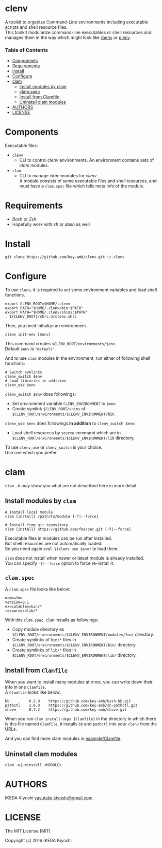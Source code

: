 # clenv

A toolkit to organize Command-Line environments including executable scripts and
shell resource files.  
This toolkit modularize command-line executables or shell resources and manages
them in the way which might look like [rbenv](https://github.com/rbenv/rbenv)
or [plenv](https://github.com/tokuhirom/plenv).

### Table of Contents

* [Components](#components)
* [Requirements](#requirements)
* [Install](#install)
* [Configure](#configure)
* [clam](#clam)
  * [Install modules by clam](#install-modules-by-clam)
  * [clam\.spec](#clamspec)
  * [Install from Clamfile](#install-from-clamfile)
  * [Uninstall clam modules](#uninstall-clam-modules)
* [AUTHORS](#authors)
* [LICENSE](#license)

# Components

Executable files:

- `clenv`
  - CLI to control _clenv_ environments. An environment contains sets of _clam_ modules.
- `clam`
  - CLI to manage _clam_ modules for _clenv_.  
  A module consists of some executable files and shell resources, and must have
  a `clam.spec` file which tells meta info of the module.

# Requirements

- _Bash_ or _Zsh_
- Hopefully work with _sh_ or _dash_ as well

# Install

```
git clone https://github.com/key-amb/clenv.git ~/.clenv
```

# Configure

To use `clenv`, it is required to set some environment variables and load shell
functions.

```
export CLENV_ROOT=$HOME/.clenv
export PATH="$HOME/.clenv/bin:$PATH"
export PATH="$HOME/.clenv/shims:$PATH"
. ${CLENV_ROOT}/shrc.d/clenv.shrc
```

Then, you need initialize an environment.

```
clenv init-env [$env]
```

This command creates `$CLENV_ROOT/environments/$env`.  
Default `$env` is `"default"`.

And to use `clam` modules in the environment, run either of following shell functions:

```
# Switch symlinks
clenv_switch $env
# Load libraries in addition
clenv_use $env
```

`clenv_switch $env` does followings:

- Set environment variable `CLENV_ENVIRONMENT` to `$env`.
- Create symlink `$CLENV_ROOT/shims` of `$CLENV_ROOT/environments/$CLENV_ENVIRONMENT/bin`.

`clenv_use $env` does followings **in addition** to `clenv_switch $env`:

- Load shell resources by `source` command which are in
  `$CLENV_ROOT/environments/$CLENV_ENVIRONMENT/lib` directory.

To use `clenv_use` or `clenv_switch` is your choice.  
Use one which you prefer.

# clam

`clam -h` may show you what are not described here in more detail.

## Install modules by `clam`

```
# Install local module
clam [install] /path/to/module [-f|--force]

# Install from git repository
clam [install] https://github.com/foo/bar.git [-f|--force]
```

Executable files in modules can be run after installed.  
But shell resources are not automatically loaded.  
So you need again `eval $(clenv use $env)` to load them.

`clam` does not install when newer or latest module is already installed.  
You can specify `-f|--force` option to force re-install it.

## `clam.spec`

A `clam.spec` file looks like below:

```
name=foo
version=0.1
executables=bin/*
resources=lib/*
```

With this `clam.spec`, `clam` installs as followings:

- Copy module directory as `$CLENV_ROOT/environments/$CLENV_ENVIRONMENT/modules/foo/` directory.
- Create symlinks of `bin/*` files in `$CLENV_ROOT/environments/$CLENV_ENVIRONMENT/bin/` directory.
- Create symlinks of `lib/*` files in `$CLENV_ROOT/environments/$CLENV_ENVIRONMENT/lib/` directory.

## Install from `Clamfile`

When you want to install many modules at once, you can write down their info in
one `Clamfile`.  
A `Clamfile` looks like below:

```
bb         0.2.0    https://github.com/key-amb/bash-bb.git
pathctl    1.0.0    https://github.com/key-amb/sh-pathctl.git
shove      0.7.2    https://github.com/key-amb/shove.git
```

When you run `clam install-deps [Clamfile]` in the directory in which there is this
file named `Clamfile`, it installs `bb` and `pathctl` into your `clenv`
from the URLs.

And you can find more clam modules in [example/Clamfile](example/Clamfile).

## Uninstall clam modules

```
clam -u|uninstall <MODULE>
```

# AUTHORS

IKEDA Kiyoshi <yasutake.kiyoshi@gmail.com>

# LICENSE

The MIT License (MIT)

Copyright (c) 2016 IKEDA Kiyoshi
